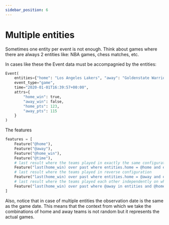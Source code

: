```yaml
---
sidebar_position: 6
---
```


# Multiple entities

Sometimes one entity per event is not enough.
Think about games where there are always 2 entities like: NBA games,
chess matches, etc.

In cases like these the Event data must be accompagnied by the entities:

```Python
Event(
    entities={"home": "Los Angeles Lakers", "away": "Goldenstate Warriors"},
    event_type="game",
    time="2020-01-01T16:39:57+00:00",
    attrs={
        "home_win": true,
        "away_win": false,
        "home_pts": 123,
        "away_pts": 115
    }
)
```

The features

```Python
features = [
    Feature("@home"),
    Feature("@away"),
    Feature("@home_win"),
    Feature("@time"),
    # last result where the teams played in exactly the same configuration
    Feature("last(home_win) over past where entities.home = @home and entities.away = @away"),
    # last result where the teams played in reverse configuration
    Feature("last(home_win) over past where entities.home = @away and entities.away = @home"),
    # last result where the teams played each other independently on who was away or home
    Feature("last(home_win) over past where @away in entities and @home in entities"),
]
```

Also, notice that in case of multiple entities the observation date is the same 
as the game date. This means that the context from which we take the combinations
of home and away teams is not random but it represents the actual games.